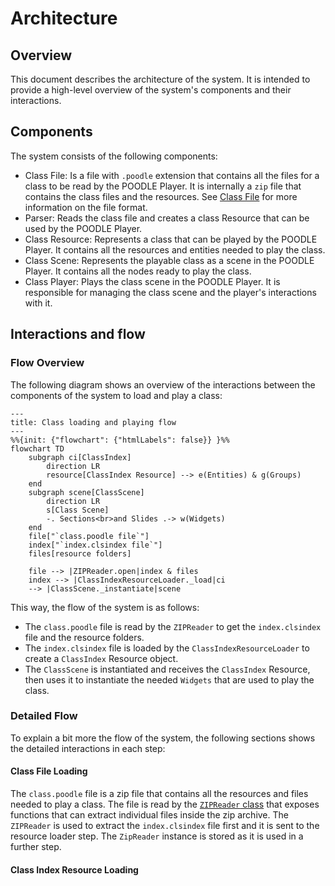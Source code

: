 # Architecture

## Overview

This document describes the architecture of the system. It is intended to provide a high-level overview of the system's components and their interactions.

## Components

The system consists of the following components:
* Class File: Is a file with `.poodle` extension that contains all the files for a class to be read by the POODLE Player. It is internally a `zip` file that contains the class files and the resources. See [Class File](class_file.md) for more information on the file format.
* Parser: Reads the class file and creates a class Resource that can be used by the POODLE Player.
* Class Resource: Represents a class that can be played by the POODLE Player. It contains all the resources and entities needed to play the class.
* Class Scene: Represents the playable class as a scene in the POODLE Player. It contains all the nodes ready to play the class.
* Class Player: Plays the class scene in the POODLE Player. It is responsible for managing the class scene and the player's interactions with it.

## Interactions and flow

### Flow Overview

The following diagram shows an overview of the interactions between the components of the system to load and play a class:

```mermaid
---
title: Class loading and playing flow
---
%%{init: {"flowchart": {"htmlLabels": false}} }%%
flowchart TD
    subgraph ci[ClassIndex]
        direction LR
        resource[ClassIndex Resource] --> e(Entities) & g(Groups)
    end
    subgraph scene[ClassScene]
        direction LR
        s[Class Scene] 
        -. Sections<br>and Slides .-> w(Widgets)
    end
    file["`class.poodle file`"]
    index["`index.clsindex file`"]
    files[resource folders]
    
    file --> |ZIPReader.open|index & files
    index --> |ClassIndexResourceLoader._load|ci
    --> |ClassScene._instantiate|scene

```

This way, the flow of the system is as follows:
* The `class.poodle` file is read by the `ZIPReader` to get the `index.clsindex` file and the resource folders.
* The `index.clsindex` file is loaded by the `ClassIndexResourceLoader` to create a `ClassIndex` Resource object.
* The `ClassScene` is instantiated and receives the `ClassIndex` Resource, then uses it to instantiate the needed `Widgets` that are used to play the class.

### Detailed Flow

To explain a bit more the flow of the system, the following sections shows the detailed interactions in each step:

#### Class File Loading

The `class.poodle` file is a zip file that contains all the resources and files needed to play a class. The file is read by the [`ZIPReader` class](https://docs.godotengine.org/en/stable/classes/class_zipreader.html) that exposes functions that can extract individual files inside the zip archive.
The `ZIPReader` is used to extract the `index.clsindex` file first and it is sent to the resource loader step. The `ZipReader` instance is stored as it is used in a further step.

#### Class Index Resource Loading

